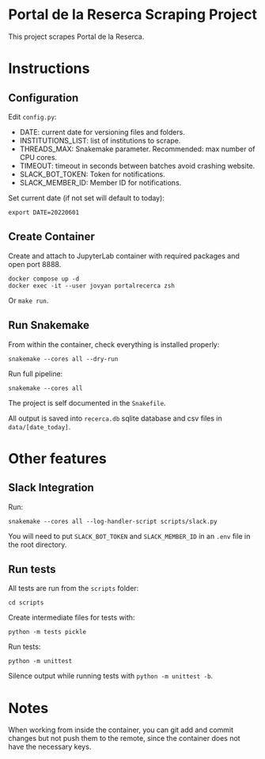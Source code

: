 # Portal de la Reserca Scraping Project

This project scrapes Portal de la Reserca. 

# Instructions

## Configuration

Edit `config.py`:
- DATE: current date for versioning files and folders.
- INSTITUTIONS_LIST: list of institutions to scrape.
- THREADS_MAX: Snakemake parameter. Recommended: max number of CPU cores.
- TIMEOUT: timeout in seconds between batches avoid crashing website.
- SLACK_BOT_TOKEN: Token for notifications.
- SLACK_MEMBER_ID: Member ID for notifications.

Set current date (if not set will default to today):
```
export DATE=20220601
```

## Create Container

Create and attach to JupyterLab container with required packages and open port 8888.
```
docker compose up -d
docker exec -it --user jovyan portalrecerca zsh
```
Or `make run`.

## Run Snakemake

From within the container, check everything is installed properly:
```
snakemake --cores all --dry-run
```

Run full pipeline:
```
snakemake --cores all
```

The project is self documented in the `Snakefile`.

All output is saved into `recerca.db` sqlite database and csv files in `data/[date_today]`.

# Other features

## Slack Integration

Run:
```
snakemake --cores all --log-handler-script scripts/slack.py
```

You will need to put `SLACK_BOT_TOKEN` and `SLACK_MEMBER_ID` in an `.env` file in the root directory.

## Run tests

All tests are run from the `scripts` folder:
```
cd scripts
```

Create intermediate files for tests with:
```
python -m tests pickle
```

Run tests:
```
python -m unittest
```

Silence output while running tests with `python -m unittest -b`.

# Notes

When working from inside the container, you can git add and commit changes but not push them to the remote, since the container does not have the necessary keys.